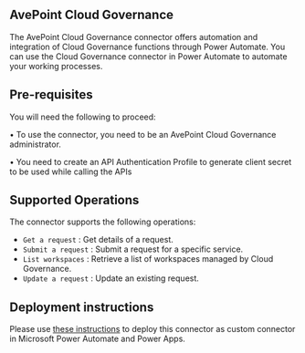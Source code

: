 
## AvePoint Cloud Governance

The AvePoint Cloud Governance connector offers automation and integration of Cloud Governance functions through Power Automate. You can use the Cloud Governance connector in Power Automate to automate your working processes. 


## Pre-requisites


You will need the following to proceed:

• To use the connector, you need to be an AvePoint Cloud Governance administrator.

• You need to create an API Authentication Profile to generate client secret to be used while calling the APIs


## Supported Operations

The connector supports the following operations:

- `Get a request` : Get details of a request.
- `Submit a request` : Submit a request for a specific service.
- `List workspaces` : Retrieve a list of workspaces managed by Cloud Governance.
- `Update a request` : Update an existing request.


## Deployment instructions

Please use [these instructions](https://docs.microsoft.com/en-us/connectors/custom-connectors/paconn-cli) to deploy this connector as custom connector in Microsoft Power Automate and Power Apps.
